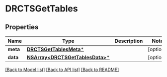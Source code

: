 # DRCTSGetTables

## Properties
Name | Type | Description | Notes
------------ | ------------- | ------------- | -------------
**meta** | [**DRCTSGetTablesMeta***](DRCTSGetTablesMeta.md) |  | [optional] 
**data** | [**NSArray&lt;DRCTSGetTablesData&gt;***](DRCTSGetTablesData.md) |  | [optional] 

[[Back to Model list]](../README.md#documentation-for-models) [[Back to API list]](../README.md#documentation-for-api-endpoints) [[Back to README]](../README.md)


